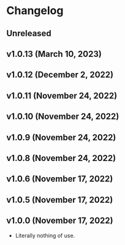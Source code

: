 # Changelog

<!-- 
    Add changes to the Unreleased section during development.
    Do not change this header — the GitHub action that releases
    this project will edit this file and add the version header for you.
    The Unreleased block will also be used for the GitHub release notes.
-->

## Unreleased

## v1.0.13 (March 10, 2023)

## v1.0.12 (December 2, 2022)

## v1.0.11 (November 24, 2022)

## v1.0.10 (November 24, 2022)

## v1.0.9 (November 24, 2022)

## v1.0.8 (November 24, 2022)

## v1.0.6 (November 17, 2022)

## v1.0.5 (November 17, 2022)

## v1.0.0 (November 17, 2022)

* Literally nothing of use.

